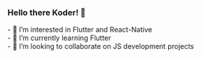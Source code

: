 <h3>
  Hello there Koder! 
  🖖
</h3>
- 👀 I’m interested in Flutter and React-Native </br>
- 🌱 I’m currently learning Flutter </br>
- 💞️ I’m looking to collaborate on JS development projects </br>
<!-- - 📫 How to reach me ... -->

<!---
eamnicoletti/eamnicoletti is a ✨ special ✨ repository because its `README.md` (this file) appears on your GitHub profile.
You can click the Preview link to take a look at your changes.
--->
